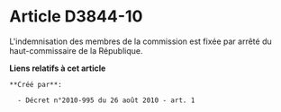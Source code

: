 # Article D3844-10

L'indemnisation des membres de la commission est fixée par arrêté du haut-commissaire de la République.

**Liens relatifs à cet article**

	**Créé par**:

	  - Décret n°2010-995 du 26 août 2010 - art. 1
